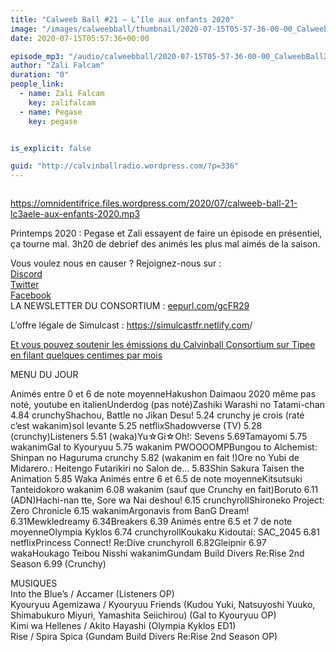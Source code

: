 ```yaml
---
title: "Calweeb Ball #21 – L’île aux enfants 2020"
image: "/images/calweebball/thumbnail/2020-07-15T05-57-36-00-00_CalweebBall21Lleauxenfants2020.jpg"
date: 2020-07-15T05:57:36+00:00

episode_mp3: "/audio/calweebball/2020-07-15T05-57-36-00-00_CalweebBall21Lleauxenfants2020.mp3"
author: "Zali Falcam"
duration: "0"
people_link: 
  - name: Zali Falcam
    key: zalifalcam
  - name: Pegase
    key: pegase


is_explicit: false

guid: "http://calvinballradio.wordpress.com/?p=336"
---
```


<PodcastHeader/>

<!-- ECRIRE LA DESCRIPTION DE L'EPISODE SOUS CETTE LIGNE -->

<img src="/resources/calweebball/2020-07-15T05-57-36-00-00_CalweebBall21Lleauxenfants2020/c21.jpg" alt="">



 
<a href="https://omnidentifrice.files.wordpress.com/2020/07/calweeb-ball-21-lc3aele-aux-enfants-2020.mp3" rel="nofollow">https://omnidentifrice.files.wordpress.com/2020/07/calweeb-ball-21-lc3aele-aux-enfants-2020.mp3</a>
 



<p>Printemps 2020 : Pegase et Zali essayent de faire un épisode en présentiel, ça tourne mal. 3h20 de debrief des animés les plus mal aimés de la saison.</p>



<p>Vous voulez nous en causer ? Rejoignez-nous sur :<br><a href="http://discordapp.com/invite/4RnA9v7" rel="nofollow">Discord</a><br><a href="https://twitter.com/Calvinball_FM?lang=fr" rel="nofollow">Twitter</a><br><a href="https://www.facebook.com/CalvinballRadio/?ref=bookmarks" rel="nofollow">Facebook</a><br>LA NEWSLETTER DU CONSORTIUM : <a href="https://exit.sc/?url=http%3A%2F%2Feepurl.com%2FgcFR29" rel="nofollow">eepurl.com/gcFR29</a></p>



<p>L’offre légale de Simulcast : <a href="https://simulcastfr.netlify.com/" rel="nofollow">https://simulcastfr.netlify.com</a>/</p>



<p><a href="https://fr.tipeee.com/calvinball" rel="nofollow">Et vous pouvez soutenir les émissions du Calvinball Consortium sur Tipee en filant quelques centimes par mois</a></p>



<p>MENU DU JOUR</p>



<tr><td>Animés entre 0 et 6 de note moyenne</td></tr><tr><td>Hakushon Daimaou 2020 même pas noté, youtube en italien</td></tr><tr><td>Underdog (pas noté)</td></tr><tr><td>Zashiki Warashi no Tatami-chan 4.84 crunchy</td></tr><tr><td>Shachou, Battle no Jikan Desu! 5.24 crunchy je crois (raté c’est wakanim)</td></tr><tr><td>sol levante 5.25 netflix</td></tr><tr><td>Shadowverse (TV) 5.28 (crunchy)</td></tr><tr><td>Listeners 5.51 (waka)</td></tr><tr><td>Yu☆Gi☆Oh!: Sevens 5.69</td></tr><tr><td>Tamayomi 5.75 wakanim</td></tr><tr><td>Gal to Kyouryuu 5.75 wakanim PWOOOOMP</td></tr><tr><td>Bungou to Alchemist: Shinpan no Haguruma crunchy 5.82 (wakanim en fait !)</td></tr><tr><td>Ore no Yubi de Midarero.: Heitengo Futarikiri no Salon de… 5.83</td></tr><tr><td>Shin Sakura Taisen the Animation 5.85 Waka</td></tr>



<tr><td>Animés entre 6 et 6.5 de note moyenne</td></tr><tr><td>Kitsutsuki Tanteidokoro wakanim 6.08 wakanim (sauf que Crunchy en fait)</td></tr><tr><td>Boruto 6.11 (ADN)</td></tr><tr><td>Hachi-nan tte, Sore wa Nai deshou! 6.15 crunchyroll</td></tr><tr><td>Shironeko Project: Zero Chronicle 6.15 wakanim</td></tr><tr><td>Argonavis from BanG Dream! 6.31</td></tr><tr><td>Mewkledreamy 6.34</td></tr><tr><td>Breakers 6.39</td></tr>



<tr><td>Animés entre 6.5 et 7 de note moyenne</td></tr><tr><td>Olympia Kyklos 6.74 crunchyroll</td></tr><tr><td>Koukaku Kidoutai: SAC_2045 6.81 netflix</td></tr><tr><td>Princess Connect! Re:Dive crunchyroll 6.82</td></tr><tr><td>Gleipnir 6.97 waka</td></tr><tr><td>Houkago Teibou Nisshi wakanim</td></tr><tr><td>Gundam Build Divers Re:Rise 2nd Season 6.99 (Crunchy)</td></tr>



<p>MUSIQUES<br>Into the Blue’s / Accamer (Listeners OP)<br>Kyouryuu Agemizawa / Kyouryuu Friends (Kudou Yuki, Natsuyoshi Yuuko, Shimabukuro Miyuri, Yamashita Seiichirou) (Gal to Kyouryuu OP)<br>Kimi wa Hellenes / Akito Hayashi (Olympia Kyklos ED1)<br>Rise / Spira Spica (Gundam Build Divers Re:Rise 2nd Season OP)</p>


